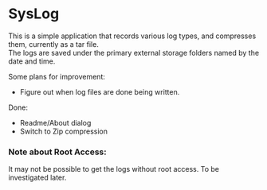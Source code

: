 # SysLog

This is a simple application that records various log types, and compresses them, currently as a tar file.  
The logs are saved under the primary external storage folders named by the date and time.  

Some plans for improvement:
* Figure out when log files are done being written.

Done:
* Readme/About dialog
* Switch to Zip compression


### Note about Root Access:
It may not be possible to get the logs without root access. To be investigated later.

